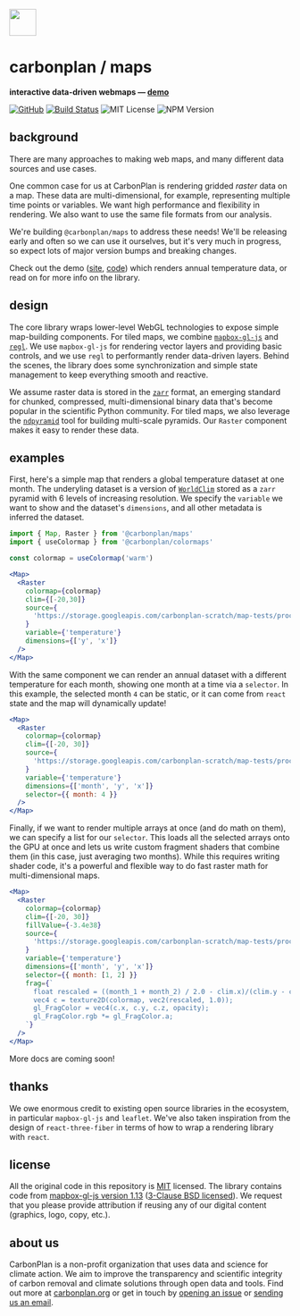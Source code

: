 <img
  src='https://carbonplan-assets.s3.amazonaws.com/monogram/dark-small.png'
  height='48'
/>

# carbonplan / maps

**interactive data-driven webmaps — [demo](https://maps.demo.carbonplan.org)**

[![GitHub][github-badge]][github]
[![Build Status]][actions]
![MIT License][]
![NPM Version][]

[github]: https://github.com/carbonplan/maps
[github-badge]: https://badgen.net/badge/-/github?icon=github&label
[build status]: https://github.com/carbonplan/maps/actions/workflows/main.yml/badge.svg
[actions]: https://github.com/carbonplan/maps/actions/workflows/main.yml
[mit license]: https://badgen.net/badge/license/MIT/blue
[npm version]: https://badgen.net/npm/v/@carbonplan/maps

## background

There are many approaches to making web maps, and many different data sources and use cases.

One common case for us at CarbonPlan is rendering gridded _raster_ data on a map. These data are multi-dimensional, for example, representing multiple time points or variables. We want high performance and flexibility in rendering. We also want to use the same file formats from our analysis.

We're building `@carbonplan/maps` to address these needs! We'll be releasing early and often so we can use it ourselves, but it's very much in progress, so expect lots of major version bumps and breaking changes.

Check out the demo ([site](https://maps.demo.carbonplan.org), [code](https://github.com/carbonplan/maps/tree/main/demo)) which renders annual temperature data, or read on for more info on the library.

## design

The core library wraps lower-level WebGL technologies to expose simple map-building components. For tiled maps, we combine [`mapbox-gl-js`](https://github.com/mapbox/mapbox-gl-js) and [`regl`](https://github.com/regl-project/regl). We use `mapbox-gl-js` for rendering vector layers and providing basic controls, and we use `regl` to performantly render data-driven layers. Behind the scenes, the library does some synchronization and simple state management to keep everything smooth and reactive.

We assume raster data is stored in the [`zarr`](https://github.com/zarr-developers/zarr-python) format, an emerging standard for chunked, compressed, multi-dimensional binary data that's become popular in the scientific Python community. For tiled maps, we also leverage the [`ndpyramid`](https://github.com/carbonplan/ndpyramid) tool for building multi-scale pyramids. Our `Raster` component makes it easy to render these data.

## examples

First, here's a simple map that renders a global temperature dataset at one month. The underyling dataset is a version of [`WorldClim`](https://www.worldclim.org/data/worldclim21.html) stored as a `zarr` pyramid with 6 levels of increasing resolution. We specify the `variable` we want to show and the dataset's `dimensions`, and all other metadata is inferred the dataset.

```jsx
import { Map, Raster } from '@carbonplan/maps'
import { useColormap } from '@carbonplan/colormaps'

const colormap = useColormap('warm')

<Map>
  <Raster
    colormap={colormap}
    clim={[-20,30]}
    source={
      'https://storage.googleapis.com/carbonplan-scratch/map-tests/processed/temp'
    }
    variable={'temperature'}
    dimensions={['y', 'x']}
  />
</Map>
```

With the same component we can render an annual dataset with a different temperature for each month, showing one month at a time via a `selector`. In this example, the selected month `4` can be static, or it can come from `react` state and the map will dynamically update!

```jsx
<Map>
  <Raster
    colormap={colormap}
    clim={[-20, 30]}
    source={
      'https://storage.googleapis.com/carbonplan-scratch/map-tests/processed/temp-month'
    }
    variable={'temperature'}
    dimensions={['month', 'y', 'x']}
    selector={{ month: 4 }}
  />
</Map>
```

Finally, if we want to render multiple arrays at once (and do math on them), we can specify a list for our `selector`. This loads all the selected arrays onto the GPU at once and lets us write custom fragment shaders that combine them (in this case, just averaging two months). While this requires writing shader code, it's a powerful and flexible way to do fast raster math for multi-dimensional maps.

```jsx
<Map>
  <Raster
    colormap={colormap}
    clim={[-20, 30]}
    fillValue={-3.4e38}
    source={
      'https://storage.googleapis.com/carbonplan-scratch/map-tests/processed/temp-month'
    }
    variable={'temperature'}
    dimensions={['month', 'y', 'x']}
    selector={{ month: [1, 2] }}
    frag={`
      float rescaled = ((month_1 + month_2) / 2.0 - clim.x)/(clim.y - clim.x);
      vec4 c = texture2D(colormap, vec2(rescaled, 1.0));
      gl_FragColor = vec4(c.x, c.y, c.z, opacity);
      gl_FragColor.rgb *= gl_FragColor.a;
    `}
  />
</Map>
```

More docs are coming soon!

## thanks

We owe enormous credit to existing open source libraries in the ecosystem, in particular `mapbox-gl-js` and `leaflet`. We've also taken inspiration from the design of `react-three-fiber` in terms of how to wrap a rendering library with `react`.

## license

All the original code in this repository is [MIT](https://choosealicense.com/licenses/mit/) licensed. The library contains code from [mapbox-gl-js version 1.13](https://github.com/mapbox/mapbox-gl-js/tree/v1.13.1) ([3-Clause BSD licensed](https://choosealicense.com/licenses/bsd-3-clause/)). We request that you please provide attribution if reusing any of our digital content (graphics, logo, copy, etc.).

## about us

CarbonPlan is a non-profit organization that uses data and science for climate action. We aim to improve the transparency and scientific integrity of carbon removal and climate solutions through open data and tools. Find out more at [carbonplan.org](https://carbonplan.org/) or get in touch by [opening an issue](https://github.com/carbonplan/maps/issues/new) or [sending us an email](mailto:hello@carbonplan.org).
